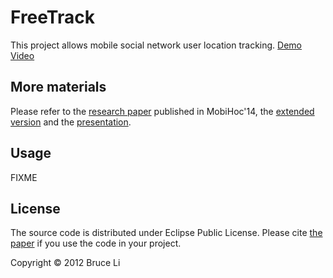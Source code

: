 # FreeTrack

This project allows mobile social network user location tracking. [Demo Video](http://www-student.cse.buffalo.edu/~muyuanli/attach/mobihoc14_demo.m4v)

## More materials

Please refer to the [research paper](http://dl.acm.org/citation.cfm?id=2632953) 
published in MobiHoc'14, the [extended version](http://arxiv.org/pdf/1310.2547v2.pdf)
and the [presentation](http://www-student.cse.buffalo.edu/~muyuanli/presentations/mobihoc14/assets/player/KeynoteDHTMLPlayer.html).

## Usage

FIXME

## License

The source code is distributed under Eclipse Public License. Please cite 
[the paper](http://dl.acm.org/citation.cfm?id=2632953) if you use the code
in your project.

Copyright © 2012 Bruce Li
